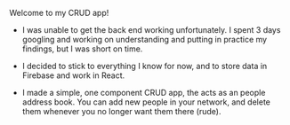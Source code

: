 Welcome to my CRUD app!

- I was unable to get the back end working unfortunately. I spent 3 days googling and working on understanding and putting in practice my findings, but I was short on time. 
- I decided to stick to everything I know for now, and to store data in Firebase and work in React.

- I made a simple, one component CRUD app, the acts as an people address book. You can add new people in your network, and delete them whenever you no longer want them there (rude).